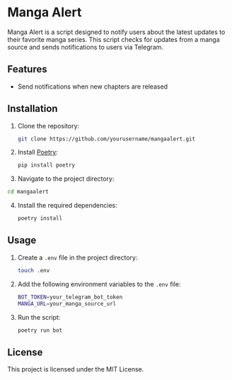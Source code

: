 # Manga Alert

Manga Alert is a script designed to notify users about the latest updates to their favorite manga series. This script checks for updates from a manga source and sends notifications to users via Telegram.

## Features
- Send notifications when new chapters are released

## Installation

1. Clone the repository:
    ```sh
    git clone https://github.com/yourusername/mangaalert.git
    ```

2. Install [Poetry](https://python-poetry.org/):
    ```sh
    pip install poetry
    ```

3. Navigate to the project directory:
```sh
cd mangaalert
```

4. Install the required dependencies:
    ```sh
    poetry install
    ```

## Usage
1. Create a `.env` file in the project directory:
    ```sh
    touch .env
    ```

2. Add the following environment variables to the `.env` file:
    ```sh
    BOT_TOKEN=your_telegram_bot_token
    MANGA_URL=your_manga_source_url
    ```

3. Run the script:
    ```sh
    poetry run bot
    ```

## License

This project is licensed under the MIT License.
